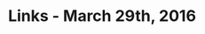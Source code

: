 ---
title: Links - March 29th, 2016
layout: links
category: links
articles:
  - title: Relationships Are More Important Than Ambition
    author: Emily Esfahani Smith
    source: The Atlantic
    url: http://www.theatlantic.com/health/archive/2013/04/relationships-are-more-important-than-ambition/275025
    note: "I was born and raised in an extremely tight knit community. With time, we have drifted apart, and I continue to distance myself from it, both in terms of my day-to-day experiences, as well as my expectations from the future. This article's ideas ring very true: those who stayed back home are probably happier than me."
  - title: Blockchain Technology and Progress in Science
    author: Albert Wenger
    source: Continuations
    url: http://continuations.com/post/141834395115/blockchain-technology-and-progress-in-science
  - title: Uber efficiency
    author: James Hamilton
    source: Econbrowser
    url: http://econbrowser.com/archives/2016/03/uber-efficiency
  - title: "Review: The Oculus Rift"
    author: Lucas Matney
    source: TechCrunch
    note: While VR seems really interesting, I am way more excited about AR. Much more of a question mark.
    url: http://techcrunch.com/2016/03/28/review-the-oculus-rift/
  - title: "The rise of the ‘gentleman’s A’ and the GPA arms race"
    author: Catherine Rampell
    source: The Washington Post
    url: https://www.washingtonpost.com/opinions/the-rise-of-the-gentlemans-a-and-the-gpa-arms-race/2016/03/28/05c9e966-f522-11e5-9804-537defcc3cf6_story.html
  - title: How to Avoid Brittle Code
    author: David Rice
    url: https://www.go.cd/2016/03/24/how-to-avoid-brittle-code.html
  - title: "Ethereum, a Virtual Currency, Enables Transactions That Rival Bitcoin’s"
    author: Nathaniel Popper
    source: The New York Times
    url: http://www.nytimes.com/2016/03/28/business/dealbook/ethereum-a-virtual-currency-enables-transactions-that-rival-bitcoins.html
  - title: Toy example of deep reinforcement model playing the game of snake
    author: Ben Meijering
    source: Github
    url: https://github.com/bitwise-ben/Snake
    note: This makes me want to play with Keras. Happy that python is the language of choice for much of Machine Learning.
---
